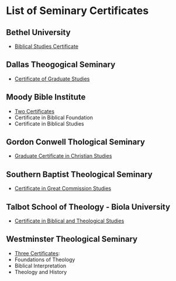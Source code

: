 # List of Seminary Certificates

## Bethel University

* [Biblical Studies Certificate](https://www.bethel.edu/seminary/academics/certificates/biblical-studies/)

## Dallas Theogogical Seminary

* [Certificate of Graduate Studies](https://www.dts.edu/academics/degrees-programs/certificate-of-graduate-studies/#curriculum)

## Moody Bible Institute

* [Two Certificates](https://www.moody.edu/academics/grad-certificates/)
* Certificate in Biblical Foundation
* Certificate in Biblical Studies

## Gordon Conwell Thological Seminary

* [Graduate Certificate in Christian Studies](https://www.gordonconwell.edu/degrees/graduate-certificates/christian-studies/)

## Southern Baptist Theological Seminary

* [Certificate in Great Commission Studies](https://www.sbts.edu/academics/programs/online-graduate-certificate/)

## Talbot School of Theology - Biola University

* [Certificate in Biblical and Theological Studies](https://www.biola.edu/degrees/g/biblical-and-theological-studies-certificate)

## Westminster Theological Seminary

* [Three Certificates](https://www.wts.edu/programs/tsc?gclid=Cj0KCQjwt-6LBhDlARIsAIPRQcJ_2wA7XC-zg2va-20xSPhtZPYUT_oFQJv0Pr7vgTJxp0yQzv5jNMkaAtRdEALw_wcB):
* Foundations of Theology
* Biblical Interpretation
* Theology and History

